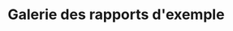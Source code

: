 ---
title: Galerie des rapports d'exemple
type: docs
weight: 60
url: /fr/reportingservices/sample-reports-gallery/
---